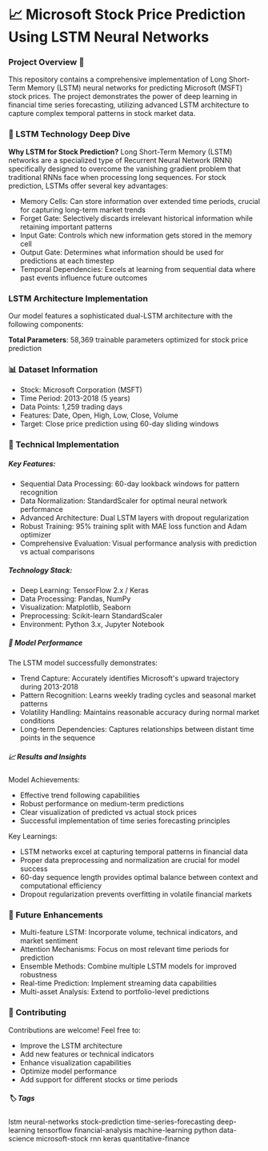 # 📈 Microsoft Stock Price Prediction Using LSTM Neural Networks
### Project Overview 🚀
This repository contains a comprehensive implementation of Long Short-Term Memory (LSTM) neural networks for predicting Microsoft (MSFT) stock prices. The project demonstrates the power of deep learning in financial time series forecasting, utilizing advanced LSTM architecture to capture complex temporal patterns in stock market data.

### 🧠 LSTM Technology Deep Dive
**Why LSTM for Stock Prediction?**
Long Short-Term Memory (LSTM) networks are a specialized type of Recurrent Neural Network (RNN) specifically designed to overcome the vanishing gradient problem that traditional RNNs face when processing long sequences. For stock prediction, LSTMs offer several key advantages:

- Memory Cells: Can store information over extended time periods, crucial for capturing long-term market trends
- Forget Gate: Selectively discards irrelevant historical information while retaining important patterns
- Input Gate: Controls which new information gets stored in the memory cell
- Output Gate: Determines what information should be used for predictions at each timestep
- Temporal Dependencies: Excels at learning from sequential data where past events influence future outcomes

### LSTM Architecture Implementation
Our model features a sophisticated dual-LSTM architecture with the following components:

**Total Parameters**: 58,369 trainable parameters optimized for stock price prediction


### 📊 Dataset Information
- Stock: Microsoft Corporation (MSFT)
- Time Period: 2013-2018 (5 years)
- Data Points: 1,259 trading days
- Features: Date, Open, High, Low, Close, Volume
- Target: Close price prediction using 60-day sliding windows

### 🔧 Technical Implementation
##### Key Features:
- Sequential Data Processing: 60-day lookback windows for pattern recognition
- Data Normalization: StandardScaler for optimal neural network performance
- Advanced Architecture: Dual LSTM layers with dropout regularization
- Robust Training: 95% training split with MAE loss function and Adam optimizer
- Comprehensive Evaluation: Visual performance analysis with prediction vs actual comparisons

##### Technology Stack:
- Deep Learning: TensorFlow 2.x / Keras
- Data Processing: Pandas, NumPy
- Visualization: Matplotlib, Seaborn
- Preprocessing: Scikit-learn StandardScaler
- Environment: Python 3.x, Jupyter Notebook

##### 🎯 Model Performance
The LSTM model successfully demonstrates:
- Trend Capture: Accurately identifies Microsoft's upward trajectory during 2013-2018
- Pattern Recognition: Learns weekly trading cycles and seasonal market patterns
- Volatility Handling: Maintains reasonable accuracy during normal market conditions
- Long-term Dependencies: Captures relationships between distant time points in the sequence

##### 📈 Results and Insights
Model Achievements:
- Effective trend following capabilities
- Robust performance on medium-term predictions
- Clear visualization of predicted vs actual stock prices
- Successful implementation of time series forecasting principles

Key Learnings:
- LSTM networks excel at capturing temporal patterns in financial data
- Proper data preprocessing and normalization are crucial for model success
- 60-day sequence length provides optimal balance between context and computational efficiency
- Dropout regularization prevents overfitting in volatile financial markets

### 🔮 Future Enhancements
- Multi-feature LSTM: Incorporate volume, technical indicators, and market sentiment
- Attention Mechanisms: Focus on most relevant time periods for prediction
- Ensemble Methods: Combine multiple LSTM models for improved robustness
- Real-time Prediction: Implement streaming data capabilities
- Multi-asset Analysis: Extend to portfolio-level predictions

### 🤝 Contributing
Contributions are welcome! Feel free to:
- Improve the LSTM architecture
- Add new features or technical indicators
- Enhance visualization capabilities
- Optimize model performance
- Add support for different stocks or time periods

##### 🏷️ Tags
lstm neural-networks stock-prediction time-series-forecasting deep-learning tensorflow financial-analysis machine-learning python data-science microsoft-stock rnn keras quantitative-finance
